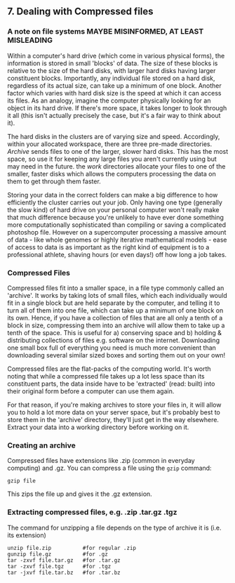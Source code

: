 ## 7. Dealing with Compressed files
### A note on file systems MAYBE MISINFORMED, AT LEAST MISLEADING
Within a computer's hard drive (which come in various physical forms), the information is stored in small 'blocks' of data. The size of these blocks is relative to the size of the hard disks, with larger hard disks having larger constituent blocks. Importantly, any individual file stored on a hard disk, regardless of its actual size, can take up a minimum of one block. Another factor which varies with hard disk size is the speed at which it can access its files. As an analogy, imagine the computer physically looking for an object in its hard drive. If there's more space, it takes longer to look through it all (this isn't actually precisely the case, but it's a fair way to think about it).

The hard disks in the clusters are of varying size and speed. Accordingly, within your allocated workspace, there are three pre-made directories. _Archive_ sends files to one of the larger, slower hard disks. This has the most space, so use it for keeping any large files you aren't currently using but may need in the future. the _work_ directories allocate your files to one of the smaller, faster disks which allows the computers processing the data on them to get through them faster. 

Storing your data in the correct folders can make a big difference to how efficiently the cluster carries out your job. Only having one type (generally the slow kind) of hard drive on your personal computer won't really make that much difference because you're unlikely to have ever done something more computationally sophisticated than compiling or saving a complicated photoshop file. However on a supercomputer processing a massive amount of data - like whole genomes or highly iterative mathematical models - ease of access to data is as important as the right kind of equipment is to a professional athlete, shaving hours (or even days!) off how long a job takes.

### Compressed Files
Compressed files fit into a smaller space, in a file type commonly called an 'archive'. It works by taking lots of small files, which each individually would fit in a single block but are held separate by the computer, and telling it to turn all of them into one file, which can take up a minimum of one block on its own. Hence, if you have a collection of files that are all only a tenth of a block in size, compressing them into an archive will allow them to take up a tenth of the space. This is useful for a) conserving space and b) holding & distributing collections of files e.g. software on the internet. Downloading one small box full of everything you need is much more convenient than downloading several similar sized boxes and sorting them out on your own!

Compressed files are the flat-packs of the computing world. It's worth noting that while a compressed file takes up a lot less space than its constituent parts, the data inside have to be 'extracted' (read: built) into their original form before a computer can use them again. 

For that reason, if you're making archives to store your files in, it will allow you to hold a lot more data on your server space, but it's probably best to store them in the 'archive' directory, they'll just get in the way elsewhere. Extract your data into a working directory before working on it.

### Creating an archive
Compressed files have extensions like .zip (common in everyday computing) and .gz.
You can compress a file using the `gzip` command:
    
    gzip file
    
This zips the file up and gives it the .gz extension.

### Extracting compressed files, e.g. .zip  .tar.gz  .tgz
The command for unzipping a file depends on the type of archive it is (i.e. its extension)

    unzip file.zip          #for regular .zip
    gunzip file.gz          #for .gz
    tar -zxvf file.tar.gz   #for .tar.gz
    tar -zxvf file.tgz      #for .tgz
    tar -jxvf file.tar.bz   #for .tar.bz
    

